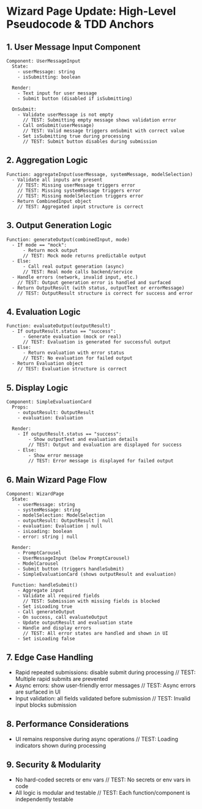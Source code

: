 # Wizard Page Update: High-Level Pseudocode & TDD Anchors

## 1. User Message Input Component

```pseudo
Component: UserMessageInput
  State:
    - userMessage: string
    - isSubmitting: boolean

  Render:
    - Text input for user message
    - Submit button (disabled if isSubmitting)

  OnSubmit:
    - Validate userMessage is not empty
      // TEST: Submitting empty message shows validation error
    - Call onSubmit(userMessage)
      // TEST: Valid message triggers onSubmit with correct value
    - Set isSubmitting true during processing
      // TEST: Submit button disables during submission
```

## 2. Aggregation Logic

```pseudo
Function: aggregateInput(userMessage, systemMessage, modelSelection)
  - Validate all inputs are present
    // TEST: Missing userMessage triggers error
    // TEST: Missing systemMessage triggers error
    // TEST: Missing modelSelection triggers error
  - Return CombinedInput object
    // TEST: Aggregated input structure is correct
```

## 3. Output Generation Logic

```pseudo
Function: generateOutput(combinedInput, mode)
  - If mode == "mock":
      - Return mock output
      // TEST: Mock mode returns predictable output
  - Else:
      - Call real output generation (async)
      // TEST: Real mode calls backend/service
  - Handle errors (network, invalid input, etc.)
    // TEST: Output generation error is handled and surfaced
  - Return OutputResult (with status, outputText or errorMessage)
    // TEST: OutputResult structure is correct for success and error
```

## 4. Evaluation Logic

```pseudo
Function: evaluateOutput(outputResult)
  - If outputResult.status == "success":
      - Generate evaluation (mock or real)
      // TEST: Evaluation is generated for successful output
  - Else:
      - Return evaluation with error status
      // TEST: No evaluation for failed output
  - Return Evaluation object
    // TEST: Evaluation structure is correct
```

## 5. Display Logic

```pseudo
Component: SimpleEvaluationCard
  Props:
    - outputResult: OutputResult
    - evaluation: Evaluation

  Render:
    - If outputResult.status == "success":
        - Show outputText and evaluation details
        // TEST: Output and evaluation are displayed for success
    - Else:
        - Show error message
        // TEST: Error message is displayed for failed output
```

## 6. Main Wizard Page Flow

```pseudo
Component: WizardPage
  State:
    - userMessage: string
    - systemMessage: string
    - modelSelection: ModelSelection
    - outputResult: OutputResult | null
    - evaluation: Evaluation | null
    - isLoading: boolean
    - error: string | null

  Render:
    - PromptCarousel
    - UserMessageInput (below PromptCarousel)
    - ModelCarousel
    - Submit button (triggers handleSubmit)
    - SimpleEvaluationCard (shows outputResult and evaluation)

  Function: handleSubmit()
    - Aggregate input
    - Validate all required fields
      // TEST: Submission with missing fields is blocked
    - Set isLoading true
    - Call generateOutput
    - On success, call evaluateOutput
    - Update outputResult and evaluation state
    - Handle and display errors
      // TEST: All error states are handled and shown in UI
    - Set isLoading false
```

## 7. Edge Case Handling

- Rapid repeated submissions: disable submit during processing
  // TEST: Multiple rapid submits are prevented
- Async errors: show user-friendly error messages
  // TEST: Async errors are surfaced in UI
- Input validation: all fields validated before submission
  // TEST: Invalid input blocks submission

## 8. Performance Considerations

- UI remains responsive during async operations
  // TEST: Loading indicators shown during processing

## 9. Security & Modularity

- No hard-coded secrets or env vars
  // TEST: No secrets or env vars in code
- All logic is modular and testable
  // TEST: Each function/component is independently testable